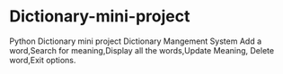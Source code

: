 # Dictionary-mini-project
Python Dictionary mini project
Dictionary Mangement System
Add a word,Search for meaning,Display all the words,Update Meaning, Delete word,Exit options.
